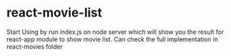 # react-movie-list
Start Using by run index.js on node server which will show you the result for react-app module to show movie list. 
Can check the full implementation in react-movies folder
